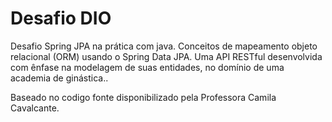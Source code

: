 <h1>Desafio DIO</h1>
<p> Desafio Spring JPA na prática com java. Conceitos de mapeamento objeto relacional (ORM) usando o Spring Data JPA. Uma API RESTful desenvolvida com ênfase na modelagem de suas entidades, no domínio de uma academia de ginástica.</strong></a>.<br>

<p>Baseado no codigo fonte disponibilizado pela Professora Camila Cavalcante.</p>